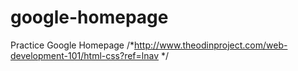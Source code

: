 # google-homepage
Practice Google Homepage
/*http://www.theodinproject.com/web-development-101/html-css?ref=lnav
*/
